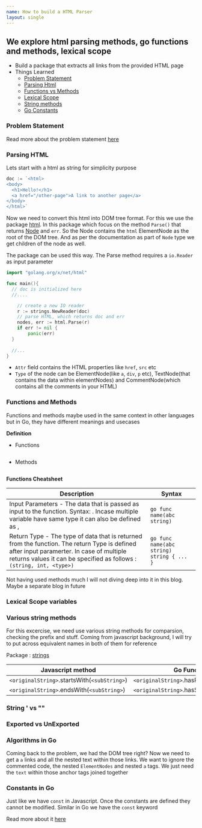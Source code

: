 ```yaml
---
name: How to build a HTML Parser
layout: single
---
```


## We explore html parsing methods, go functions and methods, lexical scope

- Build a package that extracts all links from the provided HTML page
- Things Learned
  - [Problem Statement](#problem-statement)
  - [Parsing Html](#html-parser)
  - [Functions vs Methods](#functions-and-methods)
  - [Lexical Scope](#lexical-scope-variables)
  - [String methods](#various-string-methods)
  - [Go Constants](#constants-in-go)


### Problem Statement

Read more about the problem statement [here](https://gophercises.com/)

### Parsing HTML

Lets start with a html as string for simplicity purpose

```go
doc := `<html>
<body>
  <h1>Hello!</h1>
  <a href="/other-page">A link to another page</a>
</body>
</html>`
```

Now we need to convert this html into DOM tree format. For this we use the package [html](https://godoc.org/golang.org/x/net/html). In this package which focus on the method `Parse()` that returns [Node](https://godoc.org/golang.org/x/net/html#Node) and `err`. So the Node contains the `html` ElementNode as the root of the DOM tree. And as per the documentation as part of `Node` type we get children of the node as well.

The package can be used this way. The Parse method requires a `io.Reader` as input parameter

```go
import "golang.org/x/net/html"

func main(){
  // doc is initialized here
  //....

	// create a new IO reader
	r := strings.NewReader(doc)
	// parse HTML, which returns doc and err
	nodes, err := html.Parse(r)
	if err != nil {
		panic(err)
  }
  
  //...
}

```

- `Attr` field contains the HTML properties like `href`, `src` etc
- `Type` of the node can be ElementNode(like `a`, `div`, `p` etc), TextNode(that contains the data within elementNodes) and CommentNode(which contains all the comments in your HTML)


### Functions and Methods
<!-- 
1. difference btw fucntions and methods with examples 
2. return types in function
3. Reseacrh first class functions just like in javascript - func can be passed around 
-->

Functions and methods maybe used in the same context in other languages but in Go, they have different meanings and usecases

**Definition**

- Functions
```go

```

- Methods
```go

```

**Functions Cheatsheet**

| Description| Syntax |
| ----------- | ------------------------------- |
| Input Parameters - The data that is passed as input to the function. Syntax: <variableName> <Type>. Incase multiple variable have same type it can also be defined as <var1>, <var2> <Type>                       | ```go func name(abc string)```                |
| Return Type - The type of data that is returned from the function. The return Type is defined after input paramerter. In case of multiple returns values it can be specified as follows : `(string, int, <type>)` | ```go func name(abc string) string { ... }``` |


Not having used methods much I will not diving deep into it in this blog. Maybe a separate blog in future

### Lexical Scope variables

### Various string methods
<!-- compare them to javascript -->

For this excercise, we need use various string methods for comparsion, checking the prefix and stuff. Coming from javascript background, I will try to put across equivalent names in both of them for reference

Package : [strings]()

| Javascript method                        | Go Function                             |
| ---------------------------------------- | --------------------------------------- |
| `<originalString>`.startsWith(`<subString>`) | `<originalString>`.hasPrefix(`<substring>`) |
| `<originalString>`.endsWith(`<subString>`) | `<originalString>`.hasSuffix(`<substring>`) |


### String ' vs ""

### Exported vs UnExported
<!-- if u dont want to export can start with small case 
but if u want to export and use it elsewhere start with a upper case as a best practice
-->


### Algorithms in Go
<!--DFS/BFS, if required try to explain it or find our about data structures in Go-->

Coming back to the problem, we had the DOM tree right? Now we need to get a `a` links and all the nested text within those links. We want to ignore the commented code, the nested `ElementNodes` and nested `a` tags. We just need the `text` within those anchor tags joined together 

### Constants in Go
<!-- https://tour.golang.org/basics/15 -->

Just like we have `const` in Javascript. Once the constants are defined they cannot be modified. Similar in Go we have the `const` keyword

Read more about it [here](https://tour.golang.org/basics/15)